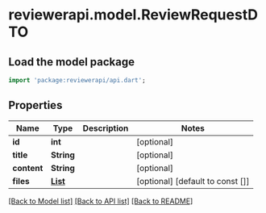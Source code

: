 # reviewerapi.model.ReviewRequestDTO

## Load the model package
```dart
import 'package:reviewerapi/api.dart';
```

## Properties
Name | Type | Description | Notes
------------ | ------------- | ------------- | -------------
**id** | **int** |  | [optional] 
**title** | **String** |  | [optional] 
**content** | **String** |  | [optional] 
**files** | [**List<FileDTO>**](FileDTO.md) |  | [optional] [default to const []]

[[Back to Model list]](../README.md#documentation-for-models) [[Back to API list]](../README.md#documentation-for-api-endpoints) [[Back to README]](../README.md)


